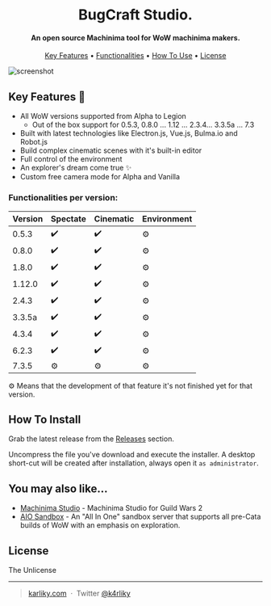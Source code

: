 
<h1 align="center">
  BugCraft Studio.
</h1>

<h4 align="center">An open source Machinima tool for WoW machinima makers.</h4>

<p align="center">
  <a href="#key-features-">Key Features</a> •
  <a href="#functionalities-per-version">Functionalities</a> •
  <a href="#how-to-install">How To Use</a> •
  <a href="#license">License</a>
</p>

![screenshot](https://noggaholic.github.io/UI.png)

## Key Features 🎉

* All WoW versions supported from Alpha to Legion
  - Out of the box support for 0.5.3, 0.8.0 ... 1.12 ... 2.3.4... 3.3.5a ... 7.3
* Built with latest technologies like Electron.js, Vue.js, Bulma.io and Robot.js
* Build complex cinematic scenes with it's built-in editor
* Full control of the environment
* An explorer's dream come true ✨
* Custom free camera mode for Alpha and Vanilla

### Functionalities per version:

| Version | Spectate | Cinematic | Environment |
|---------|----------|-----------|-------------|
| 0.5.3   | ✔️        | ✔️         | ⚙️           |
| 0.8.0   | ✔️        | ✔️         | ⚙️           |
| 1.8.0   | ✔️        | ✔️         | ⚙️           |
| 1.12.0  | ✔️        | ✔️         | ⚙️           |
| 2.4.3   | ✔️        | ✔️         | ⚙️           |
| 3.3.5a  | ✔️        | ✔️         | ⚙️           |
| 4.3.4   | ✔️        | ✔️         | ⚙️           |
| 6.2.3   | ✔️        | ✔️         | ⚙️           |
| 7.3.5   | ⚙️        | ⚙️         | ⚙️           |

⚙️ Means that the development of that feature it's not finished yet for that version.

## How To Install

Grab the latest release from the [Releases](https://github.com/noggaholic/bugcraft-studio/releases) section.

Uncompress the file you've download and execute the installer. A desktop short-cut will be created after installation, always open it `as administrator`.

## You may also like...

- [Machinima Studio](https://github.com/noggaholic/machinima-studio) - Machinima Studio for Guild Wars 2
- [AIO Sandbox](https://github.com/barncastle/AIO-Sandbox) - An "All In One" sandbox server that supports all pre-Cata builds of WoW with an emphasis on exploration.

## License

The Unlicense

---

> [karliky.com](https://www.karliky.com) &nbsp;&middot;&nbsp;
> Twitter [@k4rliky](https://twitter.com/k4rliky)


